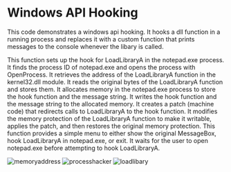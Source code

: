 # Windows API Hooking
 This code demonstrates a windows api hooking. It hooks a dll function in a running process and replaces it with a custom function that prints messages to the console whenever the libary is called. 

This function sets up the hook for LoadLibraryA in the notepad.exe process.
It finds the process ID of notepad.exe and opens the process with OpenProcess.
It retrieves the address of the LoadLibraryA function in the kernel32.dll module.
It reads the original bytes of the LoadLibraryA function and stores them.
It allocates memory in the notepad.exe process to store the hook function and the message string.
It writes the hook function and the message string to the allocated memory.
It creates a patch (machine code) that redirects calls to LoadLibraryA to the hook function.
It modifies the memory protection of the LoadLibraryA function to make it writable, applies the patch, and then restores the original memory protection.
This function provides a simple menu to either show the original MessageBox, hook LoadLibraryA in notepad.exe, or exit.
It waits for the user to open notepad.exe before attempting to hook LoadLibraryA.

![memoryaddress](https://github.com/hadiqHus/window-api-hooking/assets/64806441/001b7b2b-4440-4a13-a182-b30dfe557aee)
![processhacker](https://github.com/hadiqHus/window-api-hooking/assets/64806441/6f21cce1-1b15-4634-8734-92e6f14b7030)
![loadlibary](https://github.com/hadiqHus/window-api-hooking/assets/64806441/381f353c-051e-4a22-90f0-b0a0c54b63c4)
